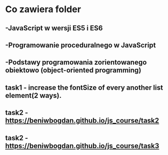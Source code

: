 # Co zawiera folder
## -JavaScript w wersji ES5 i ES6
## -Programowanie proceduralnego w JavaScript
## -Podstawy programowania zorientowanego obiektowo (object-oriented programming)

## task1 - increase the fontSize of every another list element(2 ways).
## task2 - https://beniwbogdan.github.io/js_course/task2
## task2 - https://beniwbogdan.github.io/js_course/task3
  
